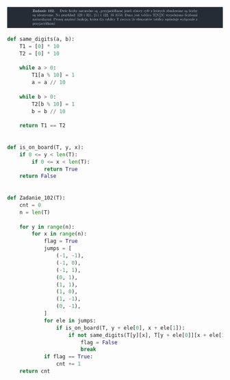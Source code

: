 <picture>
  <source srcset="../../srt/zbior_zadan/102.png" media="(prefers-color-scheme: light)">
  <source srcset="../../srt/zbior_zadan/black_102.png" media="(prefers-color-scheme: dark)">
  <img src="../../srt/zbior_zadan/black_102.png" alt="zadanie 102">
</picture>

```python
def same_digits(a, b):
    T1 = [0] * 10
    T2 = [0] * 10

    while a > 0:
        T1[a % 10] = 1
        a = a // 10

    while b > 0:
        T2[b % 10] = 1
        b = b // 10

    return T1 == T2


def is_on_board(T, y, x):
    if 0 <= y < len(T):
        if 0 <= x < len(T):
            return True
    return False


def Zadanie_102(T):
    cnt = 0
    n = len(T)

    for y in range(n):
        for x in range(n):
            flag = True
            jumps = [
                (-1, -1),
                (-1, 0),
                (-1, 1),
                (0, 1),
                (1, 1),
                (1, 0),
                (1, -1),
                (0, -1),
            ]
            for ele in jumps:
                if is_on_board(T, y + ele[0], x + ele[1]):
                    if not same_digits(T[y][x], T[y + ele[0]][x + ele[1]]):
                        flag = False
                        break
            if flag == True:
                cnt += 1
    return cnt



```